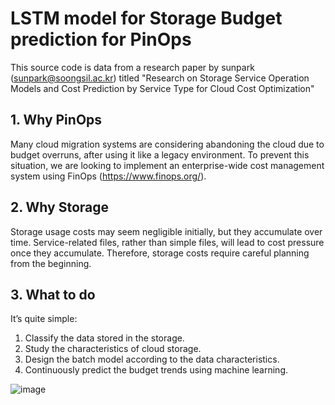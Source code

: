 # LSTM model for Storage Budget prediction for PinOps
This source code is data from a research paper by sunpark (sunpark@soongsil.ac.kr) titled "Research on Storage Service Operation Models and Cost Prediction by Service Type for Cloud Cost Optimization"

## 1. Why PinOps
Many cloud migration systems are considering abandoning the cloud due to budget overruns, after using it like a legacy environment.
To prevent this situation, we are looking to implement an enterprise-wide cost management system using FinOps (https://www.finops.org/).

## 2. Why Storage
Storage usage costs may seem negligible initially, but they accumulate over time.
Service-related files, rather than simple files, will lead to cost pressure once they accumulate.
Therefore, storage costs require careful planning from the beginning.

## 3. What to do
It’s quite simple:

1. Classify the data stored in the storage.
2. Study the characteristics of cloud storage.
3. Design the batch model according to the data characteristics.
4. Continuously predict the budget trends using machine learning.

![image](https://github.com/user-attachments/assets/1bbf3649-3977-49bf-bad3-6e88c7db2d8a)
